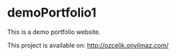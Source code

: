 # demoPortfolio1
This is a demo portfolio website.

This project is available on: http://ozcelik.onyilmaz.com/